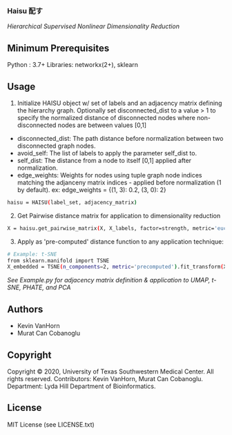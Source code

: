 ### Haisu 配す
*Hierarchical Supervised Nonlinear Dimensionality Reduction*

## Minimum Prerequisites
Python   : 3.7+ 
Libraries: networkx(2+), sklearn

## Usage
1. Initialize HAISU object w/ set of labels and an adjacency matrix defining the hierarchy graph. Optionally set disconnected_dist to a value > 1 to specify the normalized distance of disconnected nodes where non-disconnected nodes are between values [0,1]

- disconnected_dist: The path distance before normalization between two disconnected graph nodes.
- avoid_self: The list of labels to apply the parameter self_dist to.
- self_dist: The distance from a node to itself [0,1] applied after normalization. 
- edge_weights: Weights for nodes using tuple graph node indices matching the adjanceny matrix indices - applied before normalization (1 by default).
               ex: edge_weights = {(1, 3): 0.2, (3, 0): 2}

```sh
haisu = HAISU(label_set, adjacency_matrix)
```
2. Get Pairwise distance matrix for application to dimensionality reduction
```sh
X = haisu.get_pairwise_matrix(X, X_labels, factor=strength, metric='euclidean', n_jobs=1)
```
3. Apply as 'pre-computed' distance function to any application technique:
```sh
# Example: t-SNE
from sklearn.manifold import TSNE
X_embedded = TSNE(n_components=2, metric='precomputed').fit_transform(X)
```

*See Example.py for adjacency matrix definition & application to UMAP, t-SNE, PHATE, and PCA*

## Authors
* Kevin VanHorn
* Murat Can Cobanoglu

## Copyright
Copyright © 2020, University of Texas Southwestern Medical Center. All rights reserved. Contributors: Kevin VanHorn, Murat Can Cobanoglu. Department: Lyda Hill Department of Bioinformatics.

## License
MIT License (see LICENSE.txt)
